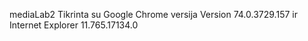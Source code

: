 mediaLab2 Tikrinta su Google Chrome versija Version 74.0.3729.157 ir Internet Explorer 11.765.17134.0
